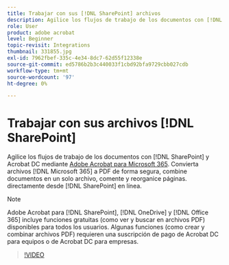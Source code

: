 ```yaml
---
title: Trabajar con sus [!DNL SharePoint] archivos
description: Agilice los flujos de trabajo de los documentos con [!DNL SharePoint] y Acrobat DC con Adobe Acrobat para [!DNL Microsoft 365]
role: User
product: adobe acrobat
level: Beginner
topic-revisit: Integrations
thumbnail: 331855.jpg
exl-id: 7962fbef-335c-4e34-8dc7-62d55f12338e
source-git-commit: ed5786b2b3c440033f1cbd92bfa9729cbb027cdb
workflow-type: tm+mt
source-wordcount: '97'
ht-degree: 0%

---
```


# Trabajar con sus archivos [!DNL SharePoint]

Agilice los flujos de trabajo de los documentos con [!DNL SharePoint] y Acrobat DC mediante [Adobe Acrobat para Microsoft 365](https://appsource.microsoft.com/en-us/product/web-apps/adobeinc.adobe-document-cloud-pdf?tab=Overview). Convierta archivos [!DNL Microsoft 365] a PDF de forma segura, combine documentos en un solo archivo, comente y reorganice páginas. directamente desde [!DNL SharePoint] en línea.

>[!NOTE]
>
>Adobe Acrobat para [!DNL SharePoint], [!DNL OneDrive] y [!DNL Office 365] incluye funciones gratuitas (como ver y buscar en archivos PDF) disponibles para todos los usuarios. Algunas funciones (como crear y combinar archivos PDF) requieren una suscripción de pago de Acrobat DC para equipos o de Acrobat DC para empresas.

>[!VIDEO](https://video.tv.adobe.com/v/331855?hidetitle=true)
